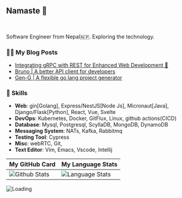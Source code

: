 ## Namaste :pray:

<br/>

Software Engineer from Nepal🇳🇵. Exploring the technology.


### 👨‍💻 My Blog Posts
- [Integrating gRPC with REST for Enhanced Web Development 🤝](https://articles.wesionary.team/integrating-grpc-with-rest-for-enhanced-web-development-18a66fcebd9d)
- [Bruno | A better API client for developers](https://articles.wesionary.team/bruno-a-better-api-client-for-developers-38b8c7d1d0de)
- [Gen-G | A flexible go lang project generator](https://articles.wesionary.team/gen-g-31c3ed7e1e4f)

### 🥳 Skills

- **Web**: gin[Golang], Express/NestJS[Node Js], Micronaut[Java], Django/Flask[Python], React, Vue, Svelte 
- **DevOps**: Kubernetes, Docker, GitFlux, Linux, github actions(CICD)
- **Database**: Mysql, Postgresql, ScyllaDB, MongoDB, DynamoDB
- **Messaging System**: NATs, Kafka, Rabbitmq
- **Testing Tool**: Cypress
- **Misc**: webRTC, Git,
- **Text Editor**: Vim, Emacs, Vscode, Intellij

| My GitHub Card | My Language Stats |
| --- | --- |
|<img alt="Github Stats" src="https://github-readme-stats.vercel.app/api?username=mukezhz&show_icons=true&include_all_commits=true&hide_rank=false&hide=contribs">|<img alt="Language Stats" src="https://github-readme-stats.vercel.app/api/top-langs/?username=mukezhz&layout=compact&langs_count=6&theme=graywhite&hide=jupyter%20notebook"/>|


<img align="left" src = "https://profile-counter.glitch.me/mukezhz/count.svg" alt ="Loading">

